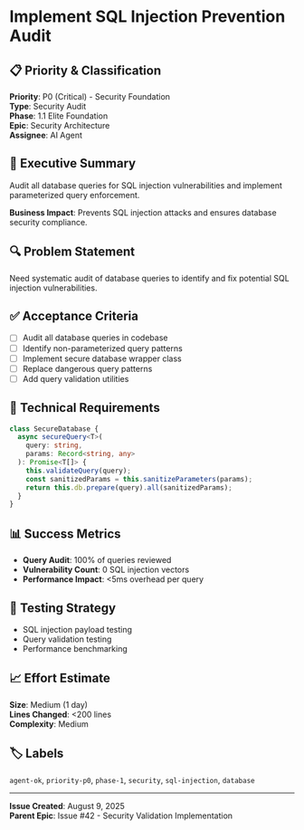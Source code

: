 # Implement SQL Injection Prevention Audit

## 📋 Priority & Classification

**Priority**: P0 (Critical) - Security Foundation  
**Type**: Security Audit  
**Phase**: 1.1 Elite Foundation  
**Epic**: Security Architecture  
**Assignee**: AI Agent

## 🎯 Executive Summary

Audit all database queries for SQL injection vulnerabilities and implement
parameterized query enforcement.

**Business Impact**: Prevents SQL injection attacks and ensures database
security compliance.

## 🔍 Problem Statement

Need systematic audit of database queries to identify and fix potential SQL
injection vulnerabilities.

## ✅ Acceptance Criteria

- [ ] Audit all database queries in codebase
- [ ] Identify non-parameterized query patterns
- [ ] Implement secure database wrapper class
- [ ] Replace dangerous query patterns
- [ ] Add query validation utilities

## 🔧 Technical Requirements

```typescript
class SecureDatabase {
  async secureQuery<T>(
    query: string,
    params: Record<string, any>
  ): Promise<T[]> {
    this.validateQuery(query);
    const sanitizedParams = this.sanitizeParameters(params);
    return this.db.prepare(query).all(sanitizedParams);
  }
}
```

## 📊 Success Metrics

- **Query Audit**: 100% of queries reviewed
- **Vulnerability Count**: 0 SQL injection vectors
- **Performance Impact**: <5ms overhead per query

## 🧪 Testing Strategy

- SQL injection payload testing
- Query validation testing
- Performance benchmarking

## 📈 Effort Estimate

**Size**: Medium (1 day)  
**Lines Changed**: <200 lines  
**Complexity**: Medium

## 🏷️ Labels

`agent-ok`, `priority-p0`, `phase-1`, `security`, `sql-injection`, `database`

---

**Issue Created**: August 9, 2025  
**Parent Epic**: Issue #42 - Security Validation Implementation
